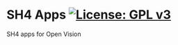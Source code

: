SH4 Apps [![License: GPL v3](https://img.shields.io/badge/License-GPLv3-blue.svg)](https://www.gnu.org/licenses/gpl-3.0)
========

SH4 apps for Open Vision
